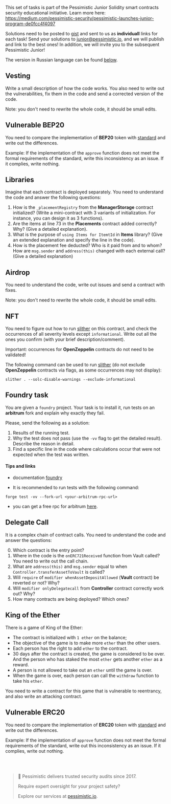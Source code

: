 This set of tasks is part of the Pessimistic Junior Solidity smart contracts security educational initiative. Learn more here: https://medium.com/pessimistic-security/pessimistic-launches-junior-program-de0fcc4f4097

Solutions need to be posted to [gist](https://gist.github.com/) and sent to us as **individuall** links for each task! Send your solutions to [junior@pessimistic.io](junior@pessimistic.io), and we will publish and link to the best ones! In addition, we will invite you to the subsequent Pessimistic Junior!

The version in Russian language can be found [below](#Vesting1).

## Vesting
Write a small description of how the code works.
You also need to write out the vulnerabilities, fix them in the code and send a corrected version of the code.

Note: you don't need to rewrite the whole code, it should be small edits.

## Vulnerable BEP20
You need to compare the implementation of **BEP20** token with [standard](https://github.com/bnb-chain/BEPs/blob/master/BEPs/BEP20.md) and write out the differences.

Example: If the implementation of the `approve` function does not meet the formal requirements of the standard, write this inconsistency as an issue. 
If it complies, write nothing.

## Libraries
Imagine that each contract is deployed separately. You need to understand the code and answer the following questions:
1. How is the `_placementRegistry` from the **ManagerStorage** contract initialized? (Write a mini-contract with 3 variants of initialization. For instance, you can design it as 3 functions).
2. Are the items at line 73 in the **Placements** contract added correctly? Why? (Give a detailed explanation).
3. What is the purpose of `using Items for ItemtId` in **Items** library? (Give an extended explanation and specify the line in the code).
4. How is the placement fee deducted? Who is it paid from and to whom? How are `msg.sender` and `address(this)` changed with each external call?  (Give a detailed explanation)

## Airdrop
You need to understand the code, write out issues and send a contract with fixes.

Note: you don't need to rewrite the whole code, it should be small edits.

## NFT
You need to figure out how to run [slither](https://github.com/crytic/slither) on this contract, and check the occurrences of all severity levels except `informational`. Write out all the ones you confirm (with your brief description/comment).

Important: occurrences for **OpenZeppelin** contracts do not need to be validated!

The following command can be used to run [slither](https://github.com/crytic/slither) (do not exclude **OpenZeppelin** contracts via flags, as some occurrences may not display):
```
slither . --solc-disable-warnings --exclude-informational
```

## Foundry task

You are given a `foundry` project. Your task is to install it, run tests on an **arbitrum** fork and explain why exactly they fail.

Please, send the following as a solution:

1. Results of the running test.
2. Why the test does not pass (use the `-vv` flag to get the detailed result). Describe the reason in detail.
3. Find a specific line in the code where calculations occur that were not expected when the test was written.

#### Tips and links

- documentation [foundry](https://book.getfoundry.sh/)

- It is recommended to run tests with the following command:

```solidity
forge test -vv --fork-url <your-arbitrum-rpc-url>
```

- you can get a free rpc for arbitrum [here](https://www.ankr.com/).

## Delegate Call
It is a complex chain of contract calls. You need to understand the code and answer the questions:

0. Which contract is the entry point?
1. Where in the code is the `onERC721Received` function from Vault called? You need to write out the call chain.
2. What are `address(this)` and `msg.sender` equal to when `Controller.transferAssetToVault` is called?
3. Will `require` of `modifier whenAssetDepositAllowed` (**Vault** contract) be reverted or not? Why?
4. Will `modifier onlyDelegatecall` from **Controller** contract correctly work out? Why?
5. How many contracts are being deployed? Which ones?

## King of the Ether

There is a game of King of the Ether:
- The contract is initialized with `1 ether` on the balance;
- The objective of the game is to make more `ether` than the other users.
- Each person has the right to add `ether` to the contract.
- 30 days after the contract is created, the game is considered to be over. And the person who has staked the most `ether` gets another `ether` as a reward.
- A person is not allowed to take out an `ether` until the game is over.
- When the game is over, each person can call the `withdraw` function to take his `ether`.

You need to write a contract for this game that is vulnerable to reentrancy, and also write an attacking contract.

## Vulnerable ERC20

You need to compare the implementation of **ERC20** token with [standard](https://eips.ethereum.org/EIPS/eip-20) and write out the differences.

Example: If the implementation of `approve` function does not meet the formal requirements of the standard, write out this inconsistency as an issue. 
If it complies, write out nothing.

<br/><br/>
> 🔐 Pessimistic delivers trusted security audits since 2017.
> 
> Require expert oversight for your project safety?
> 
> Explore our services at [pessimistic.io](https://pessimistic.io/).

